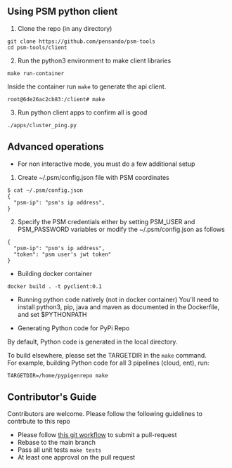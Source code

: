 ## Using PSM python client

1. Clone the repo (in any directory)
```
git clone https://github.com/pensando/psm-tools
cd psm-tools/client
```

2. Run the python3 environment to make client libraries
```
make run-container
```


Inside the container run `make` to generate the api client.
```
root@6de26ac2cb83:/client# make
```

3. Run python client apps to confirm all is good
```
./apps/cluster_ping.py
```

## Advanced operations
* For non interactive mode, you must do a few additional setup
1. Create ~/.psm/config.json file with PSM coordinates
```
$ cat ~/.psm/config.json
{
  "psm-ip": "psm's ip address",
}
```

2. Specify the PSM credentials either by setting PSM_USER and PSM_PASSWORD variables or modify the ~/.psm/config.json as follows
```
{
  "psm-ip": "psm's ip address",
  "token": "psm user's jwt token"
}
```

* Building docker container
```
docker build . -t pyclient:0.1
```

* Running python code natively (not in docker container)
You'll need to install python3, pip, java and maven as documented in the Dockerfile, and set $PYTHONPATH 

* Generating Python code for PyPi Repo

By default, Python code is generated in the local directory.

To build elsewhere, please set the TARGETDIR in the `make` command.   
For example, building Python code for all 3 pipelines (cloud, ent), run:

```
TARGETDIR=/home/pypigenrepo make
```

## Contributor's Guide
Contributors are welcome. Please follow the following guidelines to contrbute to this repo
* Please follow [this git workflow](./docs/git-workflow.md) to submit a pull-request
* Rebase to the main branch
* Pass all unit tests `make tests`
* At least one approval on the pull request
